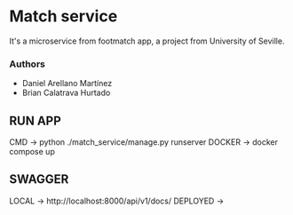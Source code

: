 # Match service
It's a microservice from footmatch app, a project from University of Seville. 

### Authors

 - Daniel Arellano Martínez
 - Brian Calatrava Hurtado


## RUN APP
CMD -> python ./match_service/manage.py runserver
DOCKER -> docker compose up

## SWAGGER
LOCAL -> http://localhost:8000/api/v1/docs/
DEPLOYED -> 